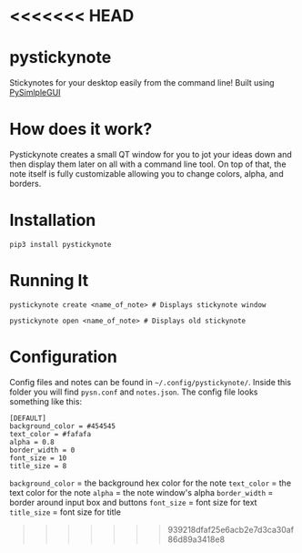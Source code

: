 <<<<<<< HEAD
=======
# pystickynote

Stickynotes for your desktop easily from the command line! Built using [PySimlpleGUI](http://pysimplegui.com)

# How does it work?

Pystickynote creates a small QT window for you to jot your ideas down and then display them later on all with a command line tool. On top of that, the note itself is fully customizable allowing you to change colors, alpha, and borders.

# Installation

```
pip3 install pystickynote
```

# Running It

```
pystickynote create <name_of_note> # Displays stickynote window

pystickynote open <name_of_note> # Displays old stickynote
```

# Configuration

Config files and notes can be found in `~/.config/pystickynote/`. Inside this folder you will find `pysn.conf` and `notes.json`. The config file looks something like this:

```
[DEFAULT]
background_color = #454545
text_color = #fafafa
alpha = 0.8
border_width = 0
font_size = 10
title_size = 8
```

`background_color` = the background hex color for the note
`text_color` = the text color for the note
`alpha` = the note window's alpha
`border_width` = border around input box and buttons
`font_size` = font size for text
`title_size` = font size for title
>>>>>>> 939218dfaf25e6acb2e7d3ca30af86d89a3418e8
